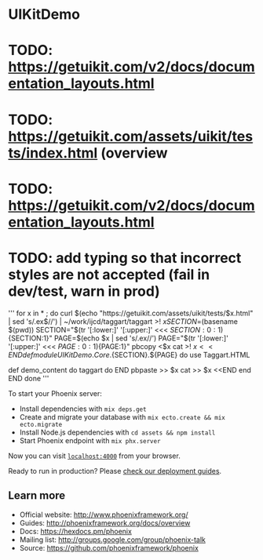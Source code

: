 # UIKitDemo

# TODO: https://getuikit.com/v2/docs/documentation_layouts.html
# TODO: https://getuikit.com/assets/uikit/tests/index.html (overview
# TODO: https://getuikit.com/v2/docs/documentation_layouts.html
# TODO: add typing so that incorrect styles are not accepted (fail in dev/test, warn in prod)

'''
for x in * ; do
curl $(echo "https://getuikit.com/assets/uikit/tests/$x.html" | sed 's/.ex$//') | ~/work/ijcd/taggart/taggart >! $x
SECTION=$(basename $(pwd))
SECTION="$(tr '[:lower:]' '[:upper:]' <<< ${SECTION:0:1})${SECTION:1}"
PAGE=$(echo $x | sed 's/.ex//')
PAGE="$(tr '[:lower:]' '[:upper:]' <<< ${PAGE:0:1})${PAGE:1}"
pbcopy <$x
cat >! $x <<END
defmodule UIKitDemo.Core.${SECTION}.${PAGE} do
  use Taggart.HTML

  def demo_content do
    taggart do
END
pbpaste >> $x
cat >> $x <<END
end
END
done
'''

To start your Phoenix server:

  * Install dependencies with `mix deps.get`
  * Create and migrate your database with `mix ecto.create && mix ecto.migrate`
  * Install Node.js dependencies with `cd assets && npm install`
  * Start Phoenix endpoint with `mix phx.server`

Now you can visit [`localhost:4000`](http://localhost:4000) from your browser.

Ready to run in production? Please [check our deployment guides](http://www.phoenixframework.org/docs/deployment).

## Learn more

  * Official website: http://www.phoenixframework.org/
  * Guides: http://phoenixframework.org/docs/overview
  * Docs: https://hexdocs.pm/phoenix
  * Mailing list: http://groups.google.com/group/phoenix-talk
  * Source: https://github.com/phoenixframework/phoenix
